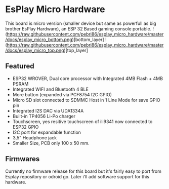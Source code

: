 # EsPlay Micro Hardware
This board is micro version (smaller device but same as powerfull as big brother EsPlay Hardware), an ESP 32 Based gaming console portable.
!(https://raw.githubusercontent.com/pebri86/esplay_micro_hardware/master/docs/esplay_micro_bottom.png)[bottom_layer]
!(https://raw.githubusercontent.com/pebri86/esplay_micro_hardware/master/docs/esplay_micro_top.png)[top_layer]

Featured
--------
- ESP32 WROVER, Dual core processor with Integrated 4MB Flash + 4MB PSRAM
- Integrated WIFI and Bluetooth 4 BLE
- More button (expanded via PCF8754 I2C GPIO)
- Micro SD slot connected to SDMMC Host in 1 Line Mode for save GPIO pin
- Integrated I2S DAC via UDA1334A
- Built-in TP4056 Li-Po charger
- Touchscreen, yes resitive touchscreen of ili9341 now connected to ESP32 GPIO
- I2C port for expandable function
- 3,5" Headphone jack
- Smaller Size, PCB only 100 x 50 mm.

Firmwares
---------
Currently no firmware release for this board but it's fairly easy to port from Esplay repository or odroid go. Later i'll add software support for this hardware.
